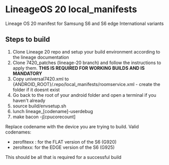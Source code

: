 # LineageOS 20 local_manifests
Lineage OS 20 manifest for Samsung S6 and S6 edge International variants

## Steps to build  
1) Clone Lineage 20 repo and setup your build environment according to the lineage documentation  
2) Clone 7420_patches (lineage-20 branch) and follow the instructions to apply them. **THIS IS REQUIRED FOR WORKING BUILDS AND IS MANDATORY**  
3) Copy universal7420.xml to {ANDROID_ROOT}/.repo/local_manifests/roomservice.xml - create the folder if it doesnt exist 
4) Go back to the root of your android folder and open a terminal if you haven't already
5) source build/envsetup.sh  
6) lunch lineage_[codename]-userdebug  
7) make bacon -j[cpucorecount]  

Replace codename with the device you are trying to build.
Valid codenames:
- zerofltexx : for the FLAT version of the S6 (G920)
- zeroltexx: for the EDGE version of the S6 (G925)

This should be all that is required for a successful build
